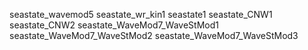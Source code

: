 seastate_wavemod5
seastate_wr_kin1
seastate1
seastate_CNW1
seastate_CNW2
seastate_WaveMod7_WaveStMod1
seastate_WaveMod7_WaveStMod2
seastate_WaveMod7_WaveStMod3